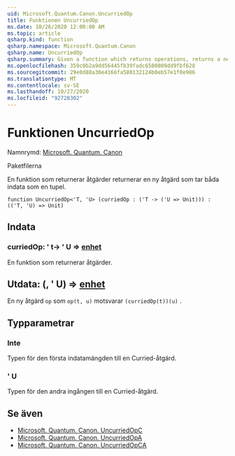 ```yaml
---
uid: Microsoft.Quantum.Canon.UncurriedOp
title: Funktionen UncurriedOp
ms.date: 10/26/2020 12:00:00 AM
ms.topic: article
qsharp.kind: function
qsharp.namespace: Microsoft.Quantum.Canon
qsharp.name: UncurriedOp
qsharp.summary: Given a function which returns operations, returns a new operation which takes both inputs as a tuple.
ms.openlocfilehash: 359c0b2a9dd56445fb39fadc6580809dd9fbf628
ms.sourcegitcommit: 29e0d88a30e4166fa580132124b0eb57e1f0e986
ms.translationtype: MT
ms.contentlocale: sv-SE
ms.lasthandoff: 10/27/2020
ms.locfileid: "92728302"
---
```

# <a name="uncurriedop-function"></a>Funktionen UncurriedOp

Namnrymd: [Microsoft. Quantum. Canon](xref:Microsoft.Quantum.Canon)

Paketfilerna [](https://nuget.org/packages/)


En funktion som returnerar åtgärder returnerar en ny åtgärd som tar båda indata som en tupel.

```qsharp
function UncurriedOp<'T, 'U> (curriedOp : ('T -> ('U => Unit))) : (('T, 'U) => Unit)
```


## <a name="input"></a>Indata

### <a name="curriedop--t---u--unit"></a>curriedOp: ' t-> ' U => [enhet](xref:microsoft.quantum.lang-ref.unit) 

En funktion som returnerar åtgärder.



## <a name="output--tu--unit"></a>Utdata: (, ' U) => [enhet](xref:microsoft.quantum.lang-ref.unit) 

En ny åtgärd `op` som `op(t, u)` motsvarar `(curriedOp(t))(u)` .

## <a name="type-parameters"></a>Typparametrar

### <a name="t"></a>Inte

Typen för den första indatamängden till en Curried-åtgärd.
### <a name="u"></a>' U

Typen för den andra ingången till en Curried-åtgärd.

## <a name="see-also"></a>Se även

- [Microsoft. Quantum. Canon. UncurriedOpC](xref:Microsoft.Quantum.Canon.UncurriedOpC)
- [Microsoft. Quantum. Canon. UncurriedOpA](xref:Microsoft.Quantum.Canon.UncurriedOpA)
- [Microsoft. Quantum. Canon. UncurriedOpCA](xref:Microsoft.Quantum.Canon.UncurriedOpCA)
